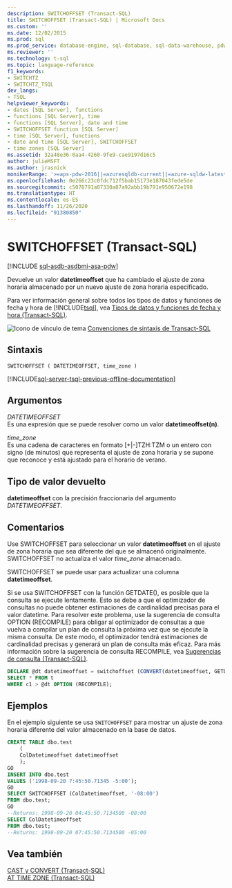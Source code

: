 ```yaml
---
description: SWITCHOFFSET (Transact-SQL)
title: SWITCHOFFSET (Transact-SQL) | Microsoft Docs
ms.custom: ''
ms.date: 12/02/2015
ms.prod: sql
ms.prod_service: database-engine, sql-database, sql-data-warehouse, pdw
ms.reviewer: ''
ms.technology: t-sql
ms.topic: language-reference
f1_keywords:
- SWITCHTZ
- SWITCHTZ_TSQL
dev_langs:
- TSQL
helpviewer_keywords:
- dates [SQL Server], functions
- functions [SQL Server], time
- functions [SQL Server], date and time
- SWITCHOFFSET function [SQL Server]
- time [SQL Server], functions
- date and time [SQL Server], SWITCHOFFSET
- time zones [SQL Server]
ms.assetid: 32a48e36-0aa4-4260-9fe9-cae9197d16c5
author: julieMSFT
ms.author: jrasnick
monikerRange: '>=aps-pdw-2016||=azuresqldb-current||=azure-sqldw-latest||>=sql-server-2016||=sqlallproducts-allversions||>=sql-server-linux-2017||=azuresqldb-mi-current'
ms.openlocfilehash: 0e266c23c0fdc712f5bab15173e187043fede5de
ms.sourcegitcommit: c5078791a07330a87a92abb19b791e950672e198
ms.translationtype: HT
ms.contentlocale: es-ES
ms.lasthandoff: 11/26/2020
ms.locfileid: "91380850"
---
```

# <a name="switchoffset-transact-sql"></a>SWITCHOFFSET (Transact-SQL)
[!INCLUDE [sql-asdb-asdbmi-asa-pdw](../../includes/applies-to-version/sql-asdb-asdbmi-asa-pdw.md)]

  Devuelve un valor **datetimeoffset** que ha cambiado el ajuste de zona horaria almacenado por un nuevo ajuste de zona horaria especificado.  
  
 Para ver información general sobre todos los tipos de datos y funciones de fecha y hora de [!INCLUDE[tsql](../../includes/tsql-md.md)], vea [Tipos de datos y funciones de fecha y hora &#40;Transact-SQL&#41;](../../t-sql/functions/date-and-time-data-types-and-functions-transact-sql.md).  
  
 ![Icono de vínculo de tema](../../database-engine/configure-windows/media/topic-link.gif "Icono de vínculo de tema") [Convenciones de sintaxis de Transact-SQL](../../t-sql/language-elements/transact-sql-syntax-conventions-transact-sql.md)  
  
## <a name="syntax"></a>Sintaxis  
  
```syntaxsql
SWITCHOFFSET ( DATETIMEOFFSET, time_zone )   
```  
  
[!INCLUDE[sql-server-tsql-previous-offline-documentation](../../includes/sql-server-tsql-previous-offline-documentation.md)]

## <a name="arguments"></a>Argumentos
 *DATETIMEOFFSET*  
 Es una expresión que se puede resolver como un valor **datetimeoffset(n)**.  
  
 *time_zone*  
 Es una cadena de caracteres en formato [+|-]TZH:TZM o un entero con signo (de minutos) que representa el ajuste de zona horaria y se supone que reconoce y está ajustado para el horario de verano.  
  
## <a name="return-type"></a>Tipo de valor devuelto  
 **datetimeoffset** con la precisión fraccionaria del argumento *DATETIMEOFFSET*.  
  
## <a name="remarks"></a>Comentarios  
 Use SWITCHOFFSET para seleccionar un valor **datetimeoffset** en el ajuste de zona horaria que sea diferente del que se almacenó originalmente. SWITCHOFFSET no actualiza el valor *time_zone* almacenado.  
  
 SWITCHOFFSET se puede usar para actualizar una columna **datetimeoffset**.  
  
 Si se usa SWITCHOFFSET con la función GETDATE(), es posible que la consulta se ejecute lentamente. Esto se debe a que el optimizador de consultas no puede obtener estimaciones de cardinalidad precisas para el valor datetime. Para resolver este problema, use la sugerencia de consulta OPTION (RECOMPILE) para obligar al optimizador de consultas a que vuelva a compilar un plan de consulta la próxima vez que se ejecute la misma consulta. De este modo, el optimizador tendrá estimaciones de cardinalidad precisas y generará un plan de consulta más eficaz. Para más información sobre la sugerencia de consulta RECOMPILE, vea [Sugerencias de consulta &#40;Transact-SQL&#41;](../../t-sql/queries/hints-transact-sql-query.md).  
  
```sql
DECLARE @dt datetimeoffset = switchoffset (CONVERT(datetimeoffset, GETDATE()), '-04:00');   
SELECT * FROM t    
WHERE c1 > @dt OPTION (RECOMPILE);  
```  
  
## <a name="examples"></a>Ejemplos  
 En el ejemplo siguiente se usa `SWITCHOFFSET` para mostrar un ajuste de zona horaria diferente del valor almacenado en la base de datos.  
  
```sql  
CREATE TABLE dbo.test   
    (  
    ColDatetimeoffset datetimeoffset  
    );  
GO  
INSERT INTO dbo.test   
VALUES ('1998-09-20 7:45:50.71345 -5:00');  
GO  
SELECT SWITCHOFFSET (ColDatetimeoffset, '-08:00')   
FROM dbo.test;  
GO  
--Returns: 1998-09-20 04:45:50.7134500 -08:00  
SELECT ColDatetimeoffset  
FROM dbo.test;  
--Returns: 1998-09-20 07:45:50.7134500 -05:00  
```  
  
## <a name="see-also"></a>Vea también  
 [CAST y CONVERT &#40;Transact-SQL&#41;](../../t-sql/functions/cast-and-convert-transact-sql.md)   
 [AT TIME ZONE &#40;Transact-SQL&#41;](../../t-sql/queries/at-time-zone-transact-sql.md)  
  
  


